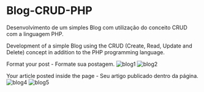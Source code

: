 # Blog-CRUD-PHP

Desenvolvimento de um simples Blog com utilização do conceito CRUD com a linguagem PHP.

Development of a simple Blog using the CRUD (Create, Read, Update and Delete) concept in addition to the PHP programming language.

Format your post - Formate sua postagem.
![blog1](https://user-images.githubusercontent.com/71944010/98624816-4ed35b80-22ed-11eb-8a45-f69d24d5c2a9.png)
![blog2](https://user-images.githubusercontent.com/71944010/98624818-50048880-22ed-11eb-8fa9-c1d81f446870.png)

Your article posted inside the page - Seu artigo publicado dentro da página.
![blog4](https://user-images.githubusercontent.com/71944010/98624820-50048880-22ed-11eb-8c55-eea3118331b0.png)
![blog5](https://user-images.githubusercontent.com/71944010/98624822-509d1f00-22ed-11eb-9b40-f6d314cb4e94.png)
